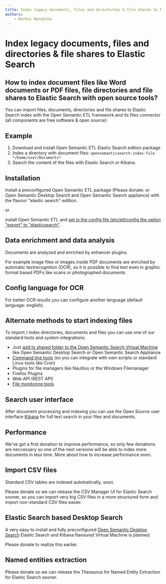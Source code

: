 ```yaml
---
title: Index legacy documents, files and directories & file shares to Elastic Search  
authors:  
    - Markus Mandalka
---
```


# Index legacy documents, files and directories & file shares to Elastic Search

## How to index document files like Word documents or PDF files, file directories and file shares to Elastic Search with open source tools?

You can import files, documents, directories and file shares to Elastic Search index with the Open Semantic ETL framework and its files connector (all components are free software & open source):


## Example

1. Download and install Open Semantic ETL Elastic Search edition package
2. Index a directory with document files:
`opensemanticsearch-index-file */home/user/Documents*`
3. Search the content of the files with Elastic Search or Kibana.

## Installation

Install a preconfigured Open Semantic ETL package (Please donate: or Open Semantic Desktop Search and Open Semantic Search appliance) with the flavour "elastic search"-edition.

or

install Open Semantic ETL and [set in the config file /etc/etl/config the option "export" to "elasticsearch"](../export/elasticsearch).

## Data enrichment and data analysis

Documents are analyzed and enriched by enhancer plugins.

For example image files or images inside PDF documents are enriched by automatic textrecognition (OCR), so it is possible to find text even in graphic format based PDFs like scans or photographed documents.

## Config language for OCR

For better OCR results you can configure another language (default language: english).

## Alternate methods to start indexing files

To import / index directories, documents and files you can use one of our standard tools and system integrations:
* Just [add to shared folder to the Open Semantic Search Virtual Machine](../../doc/admin/install/desktop_search) like Open Semantic Desktop Search or Open Semantic Search Appliance
* [Command line tools](../../connector/files) (so you can integrate with own scripts or standard Linux tools like Cron)
* Plugins for file managers like Nautilus or the Windows Filemanager
* Firefox Plugins
* Web API (REST API)
* [File monitoring tools](../../trigger/filemonitoring)

## Search user interface

After document processing and indexing you can use the Open Source user interface [Kibana](https://www.elastic.co/products/kibana) for full text search in your files and documents.

## Performance

We've got a first donation to improve performance, so only few donations are neccessary so one of the next versions will be able to index more documents in less time. More about how to increase performance soon.

## Import CSV files

Standard CSV tables are indexed automatically, soon.

Please donate so we can release the CSV Manager UI for Elastic Search sooner, so you can import very big CSV files in a more structured form and import non-standard CSV files easier.

## Elastic Search based Desktop Search

A very easy to install and fully preconfigured [Open Semantic Desktop Search](../../doc/admin/install/desktop_search) Elastic Search and Kibana flavoured Virtual Machine is planned.

Please donate to realize this earlier.

## Named entities extraction

Please donate so we can release the Thesaurus for Named Entity Extraction for Elastic Search sooner.
